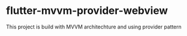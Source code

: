 # flutter-mvvm-provider-webview
This project is build with MVVM architechture and using provider pattern
